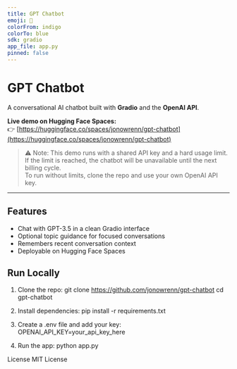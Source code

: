 ```yaml
---
title: GPT Chatbot
emoji: 💬
colorFrom: indigo
colorTo: blue
sdk: gradio
app_file: app.py
pinned: false
---
```


# GPT Chatbot

A conversational AI chatbot built with **Gradio** and the **OpenAI API**.

**Live demo on Hugging Face Spaces:**  
👉 [https://huggingface.co/spaces/jonowrenn/gpt-chatbot](https://huggingface.co/spaces/jonowrenn/gpt-chatbot)

> ⚠️ Note: This demo runs with a shared API key and a hard usage limit.  
> If the limit is reached, the chatbot will be unavailable until the next billing cycle.  
> To run without limits, clone the repo and use your own OpenAI API key.

---

## Features
- Chat with GPT-3.5 in a clean Gradio interface
- Optional topic guidance for focused conversations
- Remembers recent conversation context
- Deployable on Hugging Face Spaces

## Run Locally
1. Clone the repo:
    git clone https://github.com/jonowrenn/gpt-chatbot
    cd gpt-chatbot

2. Install dependencies:
    pip install -r requirements.txt

3. Create a .env file and add your key:
    OPENAI_API_KEY=your_api_key_here

4. Run the app:
    python app.py

License
MIT License